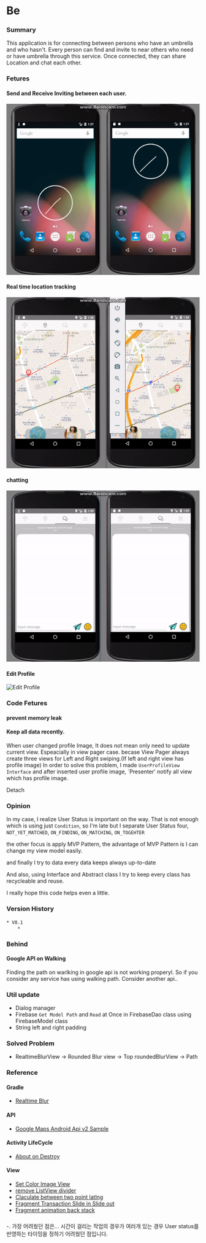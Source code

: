 
# Be

### Summary
This application is for connecting between persons who have an umbrella and who hasn't. Every person can find and invite to near others who need or have umbrella through this service. Once connected, they can share Location and chat each other.

### Fetures
#### Send and Receive Inviting between each user.
![Send and Receive Invite](./screenshot/be_user_find_each_other.gif)

#### Real time location tracking
![Location Tracking](./screenshot/be_real_time_location_tracking.gif)

#### chatting
![Chating](./screenshot/be_user_chatting.gif)

#### Edit Profile
![Edit Profile](./screenshot/be_edit_profile.gif)

### Code Fetures

#### prevent memory leak

#### Keep all data recently.
When user changed profile Image, It does not mean only need to update current view. Espeacially in view pager case.
becase View Pager always create three views for Left and Right swiping.(If left and right view has profile image) In order to solve this problem, I made `UserProfileView Interface` and after inserted user profile image, `Presenter' notify all view which has profile image.

Detach

### Opinion
In my case, I realize User Status is important on the way. That is not enough which is using just `Condition`,
so I'm late but I separate User Status four, `NOT_YET_MATCHED`, `ON_FINDING`, `ON_MATCHING`, `ON_TOGEHTER`
 
the other focus is apply MVP Pattern, the advantage of MVP Pattern is I can change my view model easily.

and finally I try to data every data keeps always up-to-date

And also, using Interface and Abstract class I try to keep every class has recycleable and reuse.

I really hope this code helps even a little.

### Version History
    * V0.1
        * 

### Behind

#### Google API on Walking
Finding the path on warlking in google api is not working properyl. So if you consider any service has using walking path.
Consider another api..

### Util update

* Dialog manager
* Firebase `Get Model Path` and `Read` at Once in FirebaseDao class using FirebaseModel class
* String left and right padding

### Solved Problem
* RealtimeBlurView -> Rounded Blur view -> Top roundedBlurView -> Path

### Reference
#### Gradle
* [Realtime Blur](https://android-arsenal.com/details/1/4409)
#### API
* [Google Maps Android Api v2 Sample](https://github.com/googlemaps/android-samples)

#### Activity LifeCycle
* [About on Destroy](https://stackoverflow.com/questions/18361719/android-activity-ondestroy-is-not-always-called-and-if-called-only-part-of-the)

#### View
* [Set Color Image View](https://stackoverflow.com/questions/38653357/how-to-set-color-for-imageview-in-android)
* [remove ListView divider](https://stackoverflow.com/questions/5414902/how-to-remove-the-border-in-a-listview)
* [Claculate between two point latlng](https://stackoverflow.com/questions/14394366/find-distance-between-two-points-on-map-using-google-map-api-v2)
* [Fragment Transaction Slide in Slide out](https://stackoverflow.com/questions/21026409/fragment-transaction-animation-slide-in-and-slide-out)
* [Fragment animation back stack](https://stackoverflow.com/questions/10886669/how-to-reverse-fragment-animations-on-backstack)
###
-. 가장 어려웠던 점은... 시간이 걸리는 작업의 경우가 여러개 있는 경우
 User status를 반영하는 타이밍을 정하기 어려웠던 점입니다.